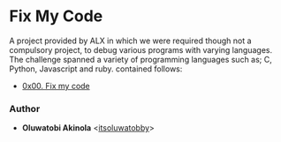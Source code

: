 # Fix My Code

A project provided by ALX in which we were required though not a compulsory project, 
to debug various programs with varying languages. The challenge spanned a variety of
programming languages such as; C, Python, Javascript and ruby.
contained follows:

* [0x00. Fix my code](./0x00-challenge)

### Author

* __Oluwatobi Akinola__ <[itsoluwatobby](https://github.com/itsoluwatobby)>
